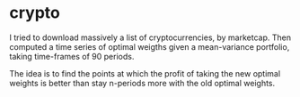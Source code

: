 # crypto

I tried to download massively a list of cryptocurrencies, by marketcap. Then computed a time series of optimal weigths given a mean-variance portfolio, taking time-frames of 90 periods. 

The idea is to find the points at which the profit of taking the new optimal weights is better than stay n-periods more with the old optimal weights.
